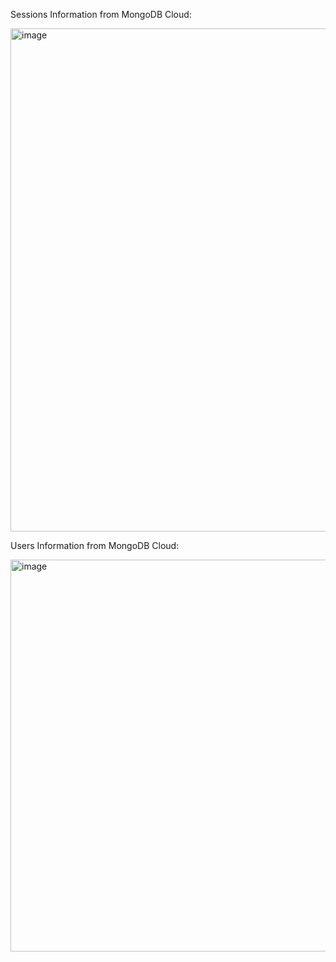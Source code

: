 Sessions Information from MongoDB Cloud:

<img width="805" alt="image" src="https://github.com/marcoame2001/Notes-Web/assets/143449334/323ab696-7d8a-4d61-9e74-3ef6f2074fe3">

Users Information from MongoDB Cloud:

<img width="627" alt="image" src="https://github.com/marcoame2001/Notes-Web/assets/143449334/749d6179-e7d8-4943-b1b6-13dd04de172f">







